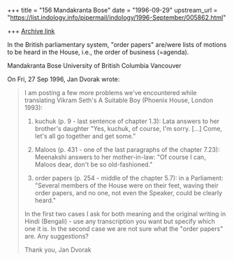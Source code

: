 +++
title = "156 Mandakranta Bose"
date = "1996-09-29"
upstream_url = "https://list.indology.info/pipermail/indology/1996-September/005862.html"

+++
[Archive link](https://list.indology.info/pipermail/indology/1996-September/005862.html)

In the British parliamentary system, "order papers" are/were lists of 
motions to be heard in the House, i.e., the order of business (=agenda).

Mandakranta Bose
University of British Columbia
Vancouver  

On Fri, 27 Sep 1996, Jan Dvorak wrote:

> I am posting a few more problems we've encountered while translating Vikram
> Seth's A Suitable Boy (Phoenix House, London 1993):
> 
> 1. kuchuk (p. 9 - last sentence of chapter 1.3): Lata answers to her
> brother's daughter "Yes, kuchuk, of course, I'm sorry. [...] Come, let's 
> all go together and get some."
> 
> 2. Maloos (p. 431 - one of the last paragraphs of the chapter 7.23):
> Meenakshi answers to her mother-in-law: "Of course I can, Maloos dear, don't
> be so old-fashioned."
> 
> 3. order papers (p. 254 - middle of the chapter 5.7): in a Parliament:
> "Several members of the House were on their feet, waving their order papers,
> and no one, not even the Speaker, could be clearly heard."
> 
> In the first two cases I ask for both meaning and the original writing in
> Hindi (Bengali) - use any transcription you want but specify which one it
> is. In the second case we are not sure what the "order papers" are. Any
> suggestions?
> 
> Thank you, Jan Dvorak <dvorakj at dec59.ruk.cuni.cz>
> 
> 




